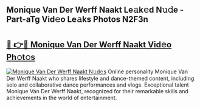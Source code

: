 ## Monique Van Der Werff Naakt Le𝚊k𝚎d N𝚞𝚍e - Part-aTg Vid𝚎o Le𝚊ks Photos N2F3n

# <h2><a href="http://fb0pgk.evod.top/?m=Monique+Van+Der+Werff+Naakt">🔗 👉🔴 Monique Van Der Werff Naakt Vid𝚎o Ph𝚘t𝚘s</a></h2>

[![Monique Van Der Werff Naakt N𝚞d𝚎s](https://i.imgur.com/8V9OHl7.gif)](http://fb0pgk.evod.top/?m=Monique+Van+Der+Werff+Naakt)
Online personality Monique Van Der Werff Naakt who shares lifestyle and dance-themed content, including solo and collaborative dance performances and vlogs. Exceptional talent Monique Van Der Werff Naakt, recognized for their remarkable skills and achievements in the world of entertainment. 
